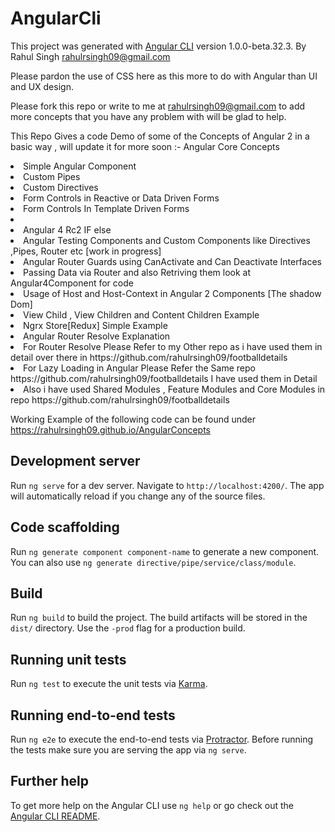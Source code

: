 # AngularCli

This project was generated with [Angular CLI](https://github.com/angular/angular-cli) version 1.0.0-beta.32.3.
By Rahul Singh <rahulrsingh09@gmail.com>

Please pardon the use of CSS here as this more to do with Angular than UI and UX design.

Please fork this repo or write to me at rahulrsingh09@gmail.com to add more concepts that you have any problem with will be glad to help.

This Repo Gives a code Demo of some of the Concepts of Angular 2 in a basic way , will update it for more soon :- 
Angular Core Concepts

<li>Simple Angular  Component</li>
<li>Custom Pipes</li>
<li>Custom Directives</li>
<li>Form Controls in Reactive or Data Driven Forms </li>
<li>Form Controls In Template Driven Forms</li>
<li><Example of Http Module how to create a service in angular and error handling in Services/li>
<li>Angular 4 Rc2 IF else</li>
<li>Angular Testing Components and Custom Components like Directives ,Pipes, Router etc [work in progress] </li>
<li>Angular Router Guards using CanActivate and Can Deactivate Interfaces</li>
<li>Passing Data via Router and also Retriving them look at Angular4Component for code</li>
<li>Usage of Host and Host-Context in Angular 2 Components [The shadow Dom]</li>
<li>View Child , View Children and Content Children Example</li>
<li>Ngrx Store[Redux] Simple Example</li>
<li>Angular Router Resolve Explanation</li>
<li>For Router Resolve Please Refer to my Other repo as i have used them in detail over there in https://github.com/rahulrsingh09/footballdetails</li>
<li>For Lazy Loading in Angular Please Refer the Same repo https://github.com/rahulrsingh09/footballdetails I have used them in Detail</li>
<li>Also i have used Shared Modules , Feature Modules and Core Modules in repo https://github.com/rahulrsingh09/footballdetails </li>


Working Example of the following code can be found under 
https://rahulrsingh09.github.io/AngularConcepts


## Development server
Run `ng serve` for a dev server. Navigate to `http://localhost:4200/`. The app will automatically reload if you change any of the source files.

## Code scaffolding

Run `ng generate component component-name` to generate a new component. You can also use `ng generate directive/pipe/service/class/module`.

## Build

Run `ng build` to build the project. The build artifacts will be stored in the `dist/` directory. Use the `-prod` flag for a production build.

## Running unit tests

Run `ng test` to execute the unit tests via [Karma](https://karma-runner.github.io).

## Running end-to-end tests

Run `ng e2e` to execute the end-to-end tests via [Protractor](http://www.protractortest.org/).
Before running the tests make sure you are serving the app via `ng serve`.

## Further help

To get more help on the Angular CLI use `ng help` or go check out the [Angular CLI README](https://github.com/angular/angular-cli/blob/master/README.md).
